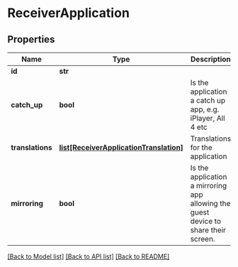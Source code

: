 # ReceiverApplication

## Properties
Name | Type | Description | Notes
------------ | ------------- | ------------- | -------------
**id** | **str** |  | [optional] 
**catch_up** | **bool** | Is the application a catch up app, e.g. iPlayer, All 4 etc | [optional] 
**translations** | [**list[ReceiverApplicationTranslation]**](ReceiverApplicationTranslation.md) | Translations for the application | [optional] 
**mirroring** | **bool** | Is the application a mirroring app allowing the guest device to share their screen. | [optional] 

[[Back to Model list]](../README.md#documentation-for-models) [[Back to API list]](../README.md#documentation-for-api-endpoints) [[Back to README]](../README.md)

